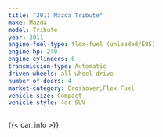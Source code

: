 ```yaml
---
title: "2011 Mazda Tribute"
make: Mazda
model: Tribute
year: 2011
engine-fuel-type: flex-fuel (unleaded/E85)
engine-hp: 240
engine-cylinders: 6
transmission-type: Automatic
driven-wheels: all wheel drive
number-of-doors: 4
market-category: Crossover,Flex Fuel
vehicle-size: Compact
vehicle-style: 4dr SUV
---
```


{{< car_info >}}
